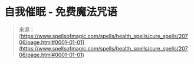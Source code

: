 <!--yml

category: 未分类

date: 2024-06-12 19:03:44

-->

# 自我催眠 - 免费魔法咒语

> 来源：[https://www.spellsofmagic.com/spells/health_spells/cure_spells/20706/page.html#0001-01-01](https://www.spellsofmagic.com/spells/health_spells/cure_spells/20706/page.html#0001-01-01)
